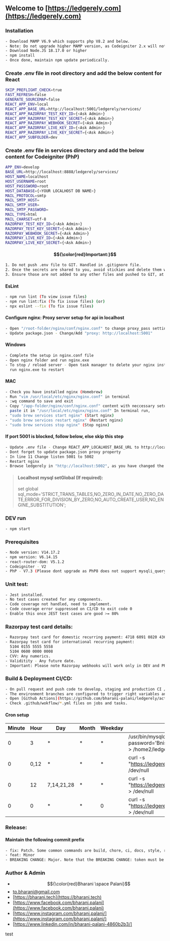 ## Welcome to [https://ledgerely.com](https://ledgerely.com)

### Installation

```sh
- Download MAMP V6.9 which supports php V8.2 and below.
- Note: Do not upgrade higher MAMP version, as Codeigniter 2.x will not support some deprecated functions.
- Download Node.JS 18.17.0 or higher
- npm install
- Once done, maintain npm update periodically.
```

### Create .env file in root directory and add the below content for React

```sh
SKIP_PREFLIGHT_CHECK=true
FAST_REFRESH=false
GENERATE_SOURCEMAP=false
REACT_APP_ENV=local
REACT_APP_BASE_URL=http://localhost:5001/ledgerely/services/
REACT_APP_RAZORPAY_TEST_KEY_ID={<Ask Admin>}
REACT_APP_RAZORPAY_TEST_KEY_SECRET={<Ask Admin>}
REACT_APP_RAZORPAY_WEBHOOK_SECRET={<Ask Admin>}
REACT_APP_RAZORPAY_LIVE_KEY_ID={<Ask Admin>}
REACT_APP_RAZORPAY_LIVE_KEY_SECRET={<Ask Admin>}
REACT_APP_SUBFOLDER=dev
```

### Create .env file in services directory and add the below content for Codeigniter (PhP)

```sh
APP_ENV=develop
BASE_URL=http://localhost:8888/ledgerely/services/
HOST_NAME=localhost
HOST_USERNAME=root
HOST_PASSSWORD=root
HOST_DATABASE={<YOUR LOCALHOST DB NAME>}
MAIL_PROTOCOL=smtp
MAIL_SMTP_HOST=
MAIL_SMTP_USER=
MAIL_SMTP_PASSWORD=
MAIL_TYPE=html
MAIL_CHARSET=utf-8
RAZORPAY_TEST_KEY_ID={<Ask Admin>}
RAZORPAY_TEST_KEY_SECRET={<Ask Admin>}
RAZORPAY_WEBHOOK_SECRET={<Ask Admin>}
RAZORPAY_LIVE_KEY_ID={<Ask Admin>}
RAZORPAY_LIVE_KEY_SECRET={<Ask Admin>}
```

#### $${\color{red}Important:}$$

```sh
1. Do not push .env file to GIT. Handled in .gitignore file.
2. Once the secrets are shared to you, avoid stickies and delete them when they are setup.
3. Ensure those are not added to any other files and pushed to GIT, at any cause.
```

#### EsLint

```sh
- npm run lint (To view issue files)
- npm run lint:fix (To fix issue files) (or)
- npx eslint --fix (To fix issue files)
```

#### Configure nginx: Proxy server setup for api in localhost

```sh
- Open "/root-folder/nginx/conf/nginx.conf" to change proxy_pass settings in line
- Update package.json - Change/Add "proxy: http://localhost:5001"
```

#### Windows

```sh
- Complete the setup in nginx.conf file
- Open nginx folder and run nginx.exe
- To stop / reload server - Open task manager to delete your nginx instance and
  run nginx.exe to restart
```

#### MAC

```sh
- Check you have installed nginx (Homebrew)
- Run "vim /usr/local/etc/nginx/nginx.conf" in terminal
- :wq command to save and exit
- Copy "/app-folder/nginx/conf/nginx.conf" content with neccessary setup and
  paste it in "/usr/local/etc/nginx/nginx.conf" In terminal run,
- "sudo brew services start nginx" (Start nginx)
- "sudo brew services restart nginx" (Restart nginx)
- "sudo brew services stop nginx" (Stop nginx)
```

#### If port 5001 is blocked, follow below, else skip this step

```sh
- Update .env file - Change REACT_APP_LOCALHOST_BASE_URL to http://localhost:5002/ledgerely/services
- Dont forget to update package.json proxy property
- In line 11 Change listen 5001 to 5002
- Restart nginx
- Browse ledgerely in "http://localhost:5002", as you have changed the port settings to "5002"
```

> #### Localhost mysql setGlobal (If required):
>
> set global
> sql_mode='STRICT_TRANS_TABLES,NO_ZERO_IN_DATE,NO_ZERO_DATE,ERROR_FOR_DIVISION_BY_ZERO,NO_AUTO_CREATE_USER,NO_ENGINE_SUBSTITUTION';

### DEV run

```sh
- npm start
```

### Prerequisites

```sh
- Node version: V14.17.2
- npm version: V6.14.15
- react-router-dom: V5.1.2
- Codeigniter - V2
- PhP - V7.3 (Please dont upgrade as PhP8 does not support mysqli_query)
```

### Unit test:

```sh
- Jest installed.
- No test cases created for any components.
- Code coverage not handled, need to implement.
- Code coverage error suppressed on CI/CD to exit code 0
- Enable this once JEST test cases are good >= 80%
```

### Razorpay test card details:

```sh
- Razorpay test card for domestic recurring payment: 4718 6091 0820 4366
- Razorpay test card for international recurring payment:
  5104 0155 5555 5558
  5104 0600 0000 0008
- CVV: Any numerics.
- Validitity - Any future date.
- Important: Please note Razorpay webhooks will work only in DEV and PROD, not in STAGE. So please handle testing in DEV instead of stage
```

### Build & Deployment CI/CD:

```sh
- On pull request and push code to develop, staging and production CI / CD automation is implemented.
- The environment branches are configured to trigger right variables and secrets to respective branch.
- Open [Github Actions](https://github.com/bharani-palani/ledgerely/actions) to check on deployment status and progress.
- Check .github/wokflow/*.yml files on jobs and tasks.
```

#### Cron setup

| Minute | Hour | Day        | Month | Weekday | Command                                                                                                                                                         |
| ------ | ---- | ---------- | ----- | ------- | --------------------------------------------------------------------------------------------------------------------------------------------------------------- |
| 0      | 3    | \*         | \*    | \*      | /usr/bin/mysqldump --user='ledgerfg_admin' --password='Bnisuccess@123' --host='localhost' ledgerfg_app_production > /home2/ledgerfg/sqlbackup/ledgerelyProd.sql |
| 0      | 0,12 | \*         | \*    | \*      | curl -s "https://ledgerely.com/app/services/cron/cronJobs/quotaBatchUpdate" > /dev/null                                                                         |
| 0      | 12   | 7,14,21,28 | \*    | \*      | curl -s "https://ledgerely.com/app/services/cron/cronJobs/expiryBatchNotification" > /dev/null                                                                  |
| 0      | 0    | \*         | \*    | 0       | curl -s "https://ledgerely.com/app/services/cron/cronJobs/expiryBatchNotification" > /dev/null                                                                  |

### Release:

#### Maintain the following commit prefix

```sh
- fix: Patch. Some common commands are build, chore, ci, docs, style, refactor and test with no version bump.
- feat: Minor
- BREAKING CHANGE: Major. Note that the BREAKING CHANGE: token must be in the footer of the commit
```

### Author & Admin

- $${\color{red}Bharani \space Palani}$$
- [tp.bharani@gmail.com ](mailto:tp.bharani@gmail.com)
- [https://bharani.tech](https://bharani.tech)
- [https://www.facebook.com/bharani.palani](https://www.facebook.com/bharani.palani)
- [https://www.instagram.com/bharani.palani/](https://www.instagram.com/bharani.palani/)
- [https://www.linkedin.com/in/bharani-palani-4860b2b3/]

test
